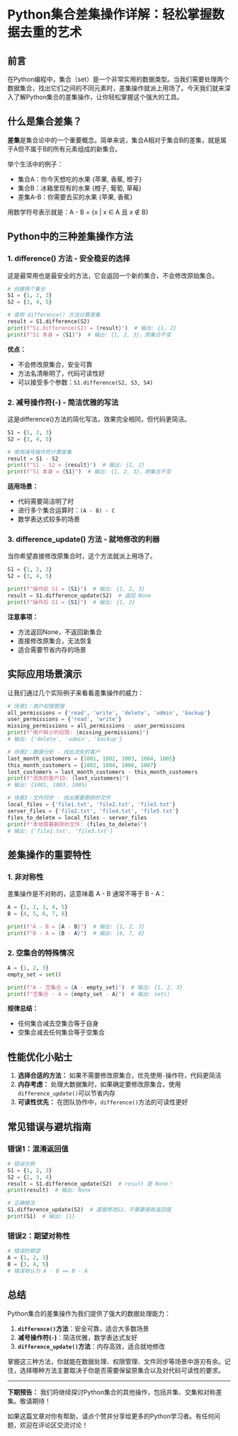 # Python集合差集操作详解：轻松掌握数据去重的艺术

## 前言

在Python编程中，集合（set）是一个非常实用的数据类型。当我们需要处理两个数据集合，找出它们之间的不同元素时，差集操作就派上用场了。今天我们就来深入了解Python集合的差集操作，让你轻松掌握这个强大的工具。

## 什么是集合差集？

**差集**是集合论中的一个重要概念。简单来说，集合A相对于集合B的差集，就是属于A但不属于B的所有元素组成的新集合。

举个生活中的例子：
- 集合A：你今天想吃的水果 {苹果, 香蕉, 橙子}
- 集合B：冰箱里现有的水果 {橙子, 葡萄, 草莓}
- 差集A-B：你需要去买的水果 {苹果, 香蕉}

用数学符号表示就是：A - B = {x | x ∈ A 且 x ∉ B}

## Python中的三种差集操作方法

### 1. difference() 方法 - 安全稳妥的选择

这是最常用也是最安全的方法，它会返回一个新的集合，不会修改原始集合。

```python
# 创建两个集合
S1 = {1, 2, 3}
S2 = {3, 4, 5}

# 使用 difference() 方法计算差集
result = S1.difference(S2)
print(f"S1.difference(S2) = {result}")  # 输出: {1, 2}
print(f"S1 本身 = {S1}")  # 输出: {1, 2, 3}，原集合不变
```

**优点：**
- 不会修改原集合，安全可靠
- 方法名清晰明了，代码可读性好
- 可以接受多个参数：`S1.difference(S2, S3, S4)`

### 2. 减号操作符(-) - 简洁优雅的写法

这是difference()方法的简化写法，效果完全相同，但代码更简洁。

```python
S1 = {1, 2, 3}
S2 = {3, 4, 5}

# 使用减号操作符计算差集
result = S1 - S2
print(f"S1 - S2 = {result}")  # 输出: {1, 2}
print(f"S1 本身 = {S1}")  # 输出: {1, 2, 3}，原集合不变
```

**适用场景：**
- 代码需要简洁明了时
- 进行多个集合运算时：`(A - B) - C`
- 数学表达式较多的场景

### 3. difference_update() 方法 - 就地修改的利器

当你希望直接修改原集合时，这个方法就派上用场了。

```python
S1 = {1, 2, 3}
S2 = {3, 4, 5}

print(f"操作前 S1 = {S1}")  # 输出: {1, 2, 3}
result = S1.difference_update(S2)  # 返回 None
print(f"操作后 S1 = {S1}")  # 输出: {1, 2}
```

**注意事项：**
- 方法返回None，不返回新集合
- 直接修改原集合，无法恢复
- 适合需要节省内存的场景

## 实际应用场景演示

让我们通过几个实际例子来看看差集操作的威力：

```python
# 场景1：用户权限管理
all_permissions = {'read', 'write', 'delete', 'admin', 'backup'}
user_permissions = {'read', 'write'}
missing_permissions = all_permissions - user_permissions
print(f"用户缺少的权限: {missing_permissions}")
# 输出: {'delete', 'admin', 'backup'}

# 场景2：数据分析 - 找出流失的客户
last_month_customers = {1001, 1002, 1003, 1004, 1005}
this_month_customers = {1002, 1004, 1006, 1007}
lost_customers = last_month_customers - this_month_customers
print(f"流失的客户ID: {lost_customers}")
# 输出: {1001, 1003, 1005}

# 场景3：文件同步 - 找出需要删除的文件
local_files = {'file1.txt', 'file2.txt', 'file3.txt'}
server_files = {'file2.txt', 'file4.txt', 'file5.txt'}
files_to_delete = local_files - server_files
print(f"本地需要删除的文件: {files_to_delete}")
# 输出: {'file1.txt', 'file3.txt'}
```

## 差集操作的重要特性

### 1. 非对称性

差集操作是不对称的，这意味着 A - B 通常不等于 B - A：

```python
A = {1, 2, 3, 4, 5}
B = {4, 5, 6, 7, 8}

print(f"A - B = {A - B}")  # 输出: {1, 2, 3}
print(f"B - A = {B - A}")  # 输出: {6, 7, 8}
```

### 2. 空集合的特殊情况

```python
A = {1, 2, 3}
empty_set = set()

print(f"A - 空集合 = {A - empty_set}")  # 输出: {1, 2, 3}
print(f"空集合 - A = {empty_set - A}")  # 输出: set()
```

**规律总结：**
- 任何集合减去空集合等于自身
- 空集合减去任何集合等于空集合

## 性能优化小贴士

1. **选择合适的方法：** 如果不需要修改原集合，优先使用`-`操作符，代码更简洁
2. **内存考虑：** 处理大数据集时，如果确定要修改原集合，使用`difference_update()`可以节省内存
3. **可读性优先：** 在团队协作中，`difference()`方法的可读性更好

## 常见错误与避坑指南

### 错误1：混淆返回值
```python
# 错误示例
S1 = {1, 2, 3}
S2 = {2, 3, 4}
result = S1.difference_update(S2)  # result 是 None！
print(result)  # 输出: None

# 正确做法
S1.difference_update(S2)  # 直接修改S1，不需要接收返回值
print(S1)  # 输出: {1}
```

### 错误2：期望对称性
```python
# 错误的期望
A = {1, 2, 3}
B = {3, 4, 5}
# 错误地认为 A - B == B - A
```

## 总结

Python集合的差集操作为我们提供了强大的数据处理能力：

1. **`difference()`方法**：安全可靠，适合大多数场景
2. **减号操作符(`-`)**：简洁优雅，数学表达式友好
3. **`difference_update()`方法**：内存高效，适合就地修改

掌握这三种方法，你就能在数据处理、权限管理、文件同步等场景中游刃有余。记住，选择哪种方法主要取决于你是否需要保留原集合以及对代码可读性的要求。

---

**下期预告：** 我们将继续探讨Python集合的其他操作，包括并集、交集和对称差集。敬请期待！

如果这篇文章对你有帮助，请点个赞并分享给更多的Python学习者。有任何问题，欢迎在评论区交流讨论！
